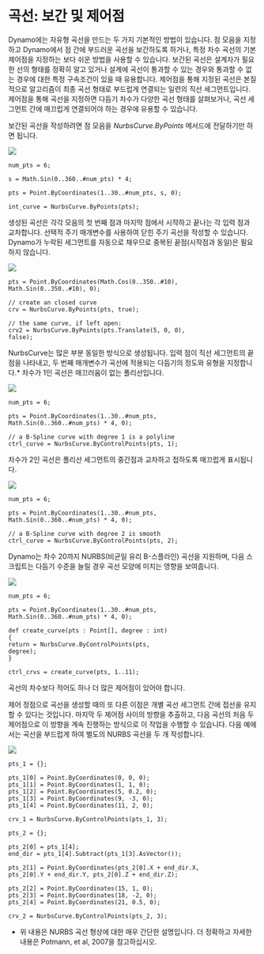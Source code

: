 

# 곡선: 보간 및 제어점

Dynamo에는 자유형 곡선을 만드는 두 가지 기본적인 방법이 있습니다. 점 모음을 지정하고 Dynamo에서 점 간에 부드러운 곡선을 보간하도록 하거나, 특정 차수 곡선의 기본 제어점을 지정하는 보다 쉬운 방법을 사용할 수 있습니다. 보간된 곡선은 설계자가 필요한 선의 형태를 정확히 알고 있거나 설계에 곡선이 통과할 수 있는 경우와 통과할 수 없는 경우에 대한 특정 구속조건이 있을 때 유용합니다. 제어점을 통해 지정된 곡선은 본질적으로 알고리즘이 최종 곡선 형태로 부드럽게 연결되는 일련의 직선 세그먼트입니다. 제어점을 통해 곡선을 지정하면 다듬기 차수가 다양한 곡선 형태를 살펴보거나, 곡선 세그먼트 간에 매끄럽게 연결되어야 하는 경우에 유용할 수 있습니다.

보간된 곡선을 작성하려면 점 모음을 *NurbsCurve.ByPoints* 메서드에 전달하기만 하면 됩니다.

![](images/12-4/Curves_01.png)

```
num_pts = 6;

s = Math.Sin(0..360..#num_pts) * 4;

pts = Point.ByCoordinates(1..30..#num_pts, s, 0);

int_curve = NurbsCurve.ByPoints(pts);
```

생성된 곡선은 각각 모음의 첫 번째 점과 마지막 점에서 시작하고 끝나는 각 입력 점과 교차합니다. 선택적 주기 매개변수를 사용하여 닫힌 주기 곡선을 작성할 수 있습니다. Dynamo가 누락된 세그먼트를 자동으로 채우므로 중복된 끝점(시작점과 동일)은 필요하지 않습니다.

![](images/12-4/Curves_02.png)

```
pts = Point.ByCoordinates(Math.Cos(0..350..#10),
Math.Sin(0..350..#10), 0);

// create an closed curve
crv = NurbsCurve.ByPoints(pts, true);

// the same curve, if left open:
crv2 = NurbsCurve.ByPoints(pts.Translate(5, 0, 0),
false);
```

NurbsCurve는 많은 부분 동일한 방식으로 생성됩니다. 입력 점이 직선 세그먼트의 끝점을 나타내고, 두 번째 매개변수가 곡선에 적용되는 다듬기의 정도와 유형을 지정합니다.* 차수가 1인 곡선은 매끄러움이 없는 폴리선입니다.

![](images/12-4/Curves_03.png)

```
num_pts = 6;

pts = Point.ByCoordinates(1..30..#num_pts,
Math.Sin(0..360..#num_pts) * 4, 0);

// a B-Spline curve with degree 1 is a polyline
ctrl_curve = NurbsCurve.ByControlPoints(pts, 1);
```

차수가 2인 곡선은 폴리선 세그먼트의 중간점과 교차하고 접하도록 매끄럽게 표시됩니다.

![](images/12-4/Curves_04.png)

```
num_pts = 6;

pts = Point.ByCoordinates(1..30..#num_pts,
Math.Sin(0..360..#num_pts) * 4, 0);

// a B-Spline curve with degree 2 is smooth
ctrl_curve = NurbsCurve.ByControlPoints(pts, 2);
```

Dynamo는 차수 20까지 NURBS(비균일 유리 B-스플라인) 곡선을 지원하며, 다음 스크립트는 다듬기 수준을 늘릴 경우 곡선 모양에 미치는 영향을 보여줍니다.

![](images/12-4/Curves_05.png)

```
num_pts = 6;

pts = Point.ByCoordinates(1..30..#num_pts,
Math.Sin(0..360..#num_pts) * 4, 0);

def create_curve(pts : Point[], degree : int) 
{
return = NurbsCurve.ByControlPoints(pts,
degree);
}

ctrl_crvs = create_curve(pts, 1..11);
```

곡선의 차수보다 적어도 하나 더 많은 제어점이 있어야 합니다.

제어 정점으로 곡선을 생성할 때의 또 다른 이점은 개별 곡선 세그먼트 간에 접선을 유지할 수 있다는 것입니다. 마지막 두 제어점 사이의 방향을 추출하고, 다음 곡선의 처음 두 제어점으로 이 방향을 계속 진행하는 방식으로 이 작업을 수행할 수 있습니다. 다음 예에서는 곡선을 부드럽게 하여 별도의 NURBS 곡선을 두 개 작성합니다.

![](images/12-4/Curves_06.png)

```
pts_1 = {};

pts_1[0] = Point.ByCoordinates(0, 0, 0);
pts_1[1] = Point.ByCoordinates(1, 1, 0);
pts_1[2] = Point.ByCoordinates(5, 0.2, 0);
pts_1[3] = Point.ByCoordinates(9, -3, 0);
pts_1[4] = Point.ByCoordinates(11, 2, 0);

crv_1 = NurbsCurve.ByControlPoints(pts_1, 3);

pts_2 = {};

pts_2[0] = pts_1[4];
end_dir = pts_1[4].Subtract(pts_1[3].AsVector());

pts_2[1] = Point.ByCoordinates(pts_2[0].X + end_dir.X,
pts_2[0].Y + end_dir.Y, pts_2[0].Z + end_dir.Z);

pts_2[2] = Point.ByCoordinates(15, 1, 0);
pts_2[3] = Point.ByCoordinates(18, -2, 0);
pts_2[4] = Point.ByCoordinates(21, 0.5, 0);

crv_2 = NurbsCurve.ByControlPoints(pts_2, 3);
```

* 위 내용은 NURBS 곡선 형상에 대한 매우 간단한 설명입니다. 더 정확하고 자세한 내용은 Potmann, et al, 2007을 참고하십시오.

